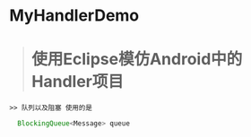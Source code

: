 # MyHandlerDemo
  ># 使用Eclipse模仿Android中的Handler项目
    >> 队列以及阻塞 使用的是 
  ```java 
    BlockingQueue<Message> queue 
  ```
